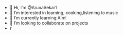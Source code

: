 - 👋 Hi, I’m @ArunaSekar1
- 👀 I’m interested in learning, cooking,listening to music 
- 🌱 I’m currently learning Aiml
- 💞️ I’m looking to collaborate on projects
- r<!---
ArunaSekar1/ArunaSekar1 is a ✨ special ✨ repository because its `README.md` (this file) appears on your GitHub profile.
You can click the Preview link to take a look at your changes.
--->
